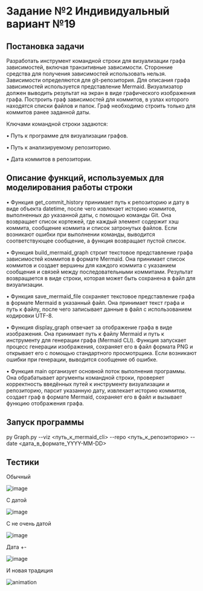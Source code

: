 # Задание №2 Индивидуальный вариант №19
## Постановка задачи

Разработать инструмент командной строки для визуализации графа
зависимостей, включая транзитивные зависимости. Сторонние средства для
получения зависимостей использовать нельзя.
Зависимости определяются для git-репозитория. Для описания графа
зависимостей используется представление Mermaid. Визуализатор должен
выводить результат на экран в виде графического изображения графа.
Построить граф зависимостей для коммитов, в узлах которого находятся
списки файлов и папок. Граф необходимо строить только для коммитов ранее
заданной даты.

Ключами командной строки задаются:

• Путь к программе для визуализации графов.

• Путь к анализируемому репозиторию.

• Дата коммитов в репозитории.

## Описание функций, используемых для моделирования работы строки

• Функция get_commit_history принимает путь к репозиторию и дату в виде объекта datetime, после чего извлекает историю коммитов, выполненных до указанной даты, с помощью команды Git. Она возвращает список кортежей, где каждый элемент содержит хэш коммита, сообщение коммита и список затронутых файлов. Если возникают ошибки при выполнении команды, выводится соответствующее сообщение, а функция возвращает пустой список.

• Функция build_mermaid_graph строит текстовое представление графа зависимостей коммитов в формате Mermaid. Она принимает список коммитов и создает вершины для каждого коммита с указанием сообщения и связей между последовательными коммитами. Результат возвращается в виде строки, которая может быть сохранена в файл для визуализации.

• Функция save_mermaid_file сохраняет текстовое представление графа в формате Mermaid в указанный файл. Она принимает текст графа и путь к файлу, после чего записывает данные в файл с использованием кодировки UTF-8.

• Функция display_graph отвечает за отображение графа в виде изображения. Она принимает путь к файлу Mermaid и путь к инструменту для генерации графа (Mermaid CLI). Функция запускает процесс генерации изображения, сохраняет его в файл формата PNG и открывает его с помощью стандартного просмотрщика. Если возникают ошибки при генерации, выводится сообщение об ошибке.

• Функция main организует основной поток выполнения программы. Она обрабатывает аргументы командной строки, проверяет корректность введённых путей к инструменту визуализации и репозиторию, парсит указанную дату, извлекает историю коммитов, создает граф в формате Mermaid, сохраняет его в файл и вызывает функцию отображения графа.

## Запуск программы
 
py Graph.py --viz <путь_к_mermaid_cli> --repo <путь_к_репозиторию> --date <дата_в_формате_YYYY-MM-DD>

## Тестики

Обычный

![image](https://github.com/user-attachments/assets/01ff63b9-3c26-4e07-a4f0-dbace99b132d)

С датой

![image](https://github.com/user-attachments/assets/8949246c-45f8-4b8e-9435-3817cf783bb3)

С не очень датой

![image](https://github.com/user-attachments/assets/5957a705-23ff-4b12-8e06-59811938f5ba)

Дата +-

![image](https://github.com/user-attachments/assets/ae516491-62d9-4deb-b7d8-43e47604cc83)

И новая традиция

![animation](https://github.com/user-attachments/assets/8bbb379f-23bd-42b7-bf4a-287fc7f6c91c)










